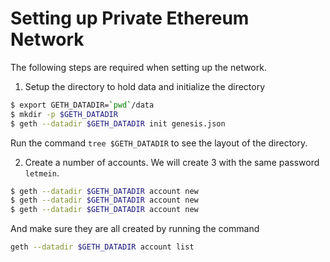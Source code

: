 # Setting up Private Ethereum Network
 
The following steps are required when setting up the network.

1. Setup the directory to hold data and initialize the directory

```bash
$ export GETH_DATADIR=`pwd`/data
$ mkdir -p $GETH_DATADIR
$ geth --datadir $GETH_DATADIR init genesis.json
```

Run the command `tree $GETH_DATADIR` to see the layout of the directory.

2. Create a number of accounts. We will create 3 with the same password `letmein`.

```bash
$ geth --datadir $GETH_DATADIR account new
$ geth --datadir $GETH_DATADIR account new
$ geth --datadir $GETH_DATADIR account new
```

And make sure they are all created by running the command

```bash
geth --datadir $GETH_DATADIR account list
```
